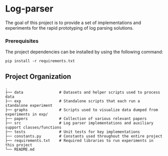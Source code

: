# Log-parser

The goal of this project is to provide a set of implementations and experiments for the rapid prototyping of log parsing solutions.

### Prerequisites

The project dependencies can be installed by using the following command:

```
pip install -r requirements.txt
```

## Project Organization
    .
    ├── data                # Datasets and helper scripts used to process data  
    ├── exp                 # Standalone scripts that each run a standalone experiment
    ├── graphs              # Scripts used to visualize data dumped from experiments in exp/
    ├── papers              # Collection of various relevant papers
    ├── src                 # Log parser implementations and auxiliary support classes/functions
    ├── tests               # Unit tests for key implementations
    ├── constants.py        # Constants used throughout the entire project
    ├── requirements.txt    # Required libraries to run experiments in this project
    └── README.md
